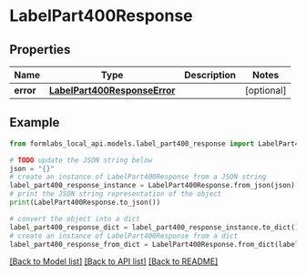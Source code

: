 # LabelPart400Response


## Properties

Name | Type | Description | Notes
------------ | ------------- | ------------- | -------------
**error** | [**LabelPart400ResponseError**](LabelPart400ResponseError.md) |  | [optional] 

## Example

```python
from formlabs_local_api.models.label_part400_response import LabelPart400Response

# TODO update the JSON string below
json = "{}"
# create an instance of LabelPart400Response from a JSON string
label_part400_response_instance = LabelPart400Response.from_json(json)
# print the JSON string representation of the object
print(LabelPart400Response.to_json())

# convert the object into a dict
label_part400_response_dict = label_part400_response_instance.to_dict()
# create an instance of LabelPart400Response from a dict
label_part400_response_from_dict = LabelPart400Response.from_dict(label_part400_response_dict)
```
[[Back to Model list]](../README.md#documentation-for-models) [[Back to API list]](../README.md#documentation-for-api-endpoints) [[Back to README]](../README.md)


